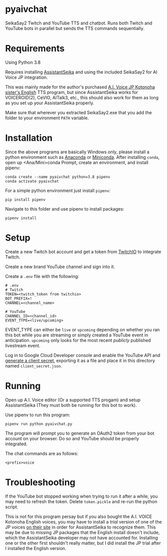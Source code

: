 # pyaivchat
SeikaSay2 Twitch and YouTube TTS and chatbot. Runs both Twitch and YouTube bots in
parallel but sends the TTS commands sequentially.

# Requirements
Using Python 3.8

Requires installing [AssistantSeika](https://hgotoh.jp/wiki/doku.php/documents/voiceroid/assistantseika/assistantseika-001a)
and using the included SeikaSay2 for AI Voice JP integration.

This was mainly made for the author's purchased [A.I. Voice JP Kotonoha sister's English](https://aivoice.jp/kotonoha/en/)
TTS program, but since AssistantSeika works for VOICEROID(2), CeVIO, AITalk3, etc., this should also work for them
as long as you set up your AssistantSeika properly.

Make sure that wherever you extracted SeikaSay2.exe that you add the folder to your
environment `PATH` variable.

# Installation

Since the above programs are basically Windows only, please install a python environment such as
[Anaconda](https://www.anaconda.com/download/) or
[Miniconda](https://docs.conda.io/en/latest/miniconda.html). 
After installing `conda`, open up \<Ana/Mini\>conda Prompt, create an environment, and install pipenv:
```
conda create --name pyaivchat python=3.8 pipenv
conda activate pyaivchat
```

For a simple python environment just install `pipenv`:
```
pip install pipenv
```

Navigate to this folder and use pipenv to install packages:

```
pipenv install
```

# Setup

Create a new Twitch bot account and get a token from [TwitchIO](https://github.com/TwitchIO/TwitchIO) to integrate Twitch.

Create a new brand YouTube channel and sign into it.

Create a `.env` file with the following:

```
# .env
# Twitch
TOKEN=<twitch_token from twitchio>
BOT_PREFIX=!
CHANNEL=<channel_name>

# YouTube
CHANNEL_ID=<channel_id>
EVENT_TYPE=<live/upcoming>
```

EVENT\_TYPE can either be `live` or `upcoming` depending on whether you ran this bot while you are
streaming or simply created a YouTube event in anticipation. `upcoming` only looks for the most recent
_publicly_ published livestream event.

Log in to Google Cloud Developer console and enable the YouTube API and [generate a client
secret](https://developers.google.com/youtube/registering_an_application), exporting it as a file and place it
in this directory named `client_secret.json`.

# Running

Open up A.I. Voice editor (Or a supported TTS progam) and setup AssistantSeika (They must both be running for
this bot to work).

Use pipenv to run this program:

```
pipenv run python pyaivchat.py
```

The program will prompt you to generate an OAuth2 token from your bot account on your browser. Do so and
YouTube should be properly integrated.

The chat commands are as follows:
```
<prefix>voice
```

# Troubleshooting

If the YouTube bot stopped working when trying to run it after a while, you may need to refresh the token.
Delete `token.pickle` and re-run the python script.

This is not for this program persay but if you also bought the A.I. VOICE Kotonoha English voices, you may
have to install a _trial_ version of one of the JP voices [on their
site](https://aivoice.jp/member/downloads/trial) in order for AssistantSeika to recognize them. This may be
due to missing JP packages that the English install doesn't include, which the AssistantSeika developer may
not have accounted for. Installing one or the other first shouldn't really matter, but I did install the JP
trial after I installed the English version.
